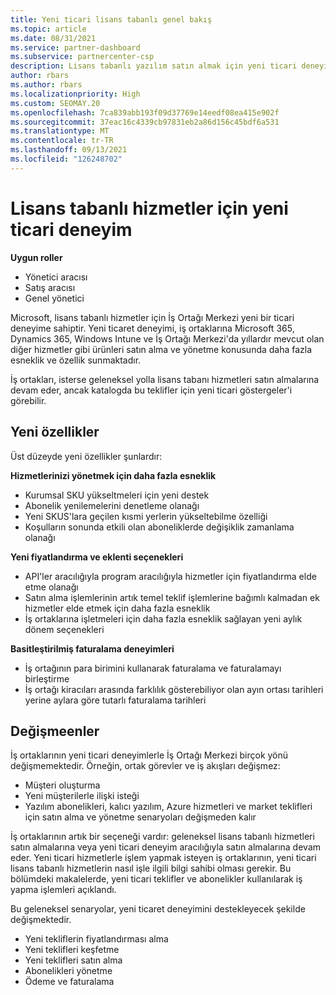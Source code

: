 ```yaml
---
title: Yeni ticari lisans tabanlı genel bakış
ms.topic: article
ms.date: 08/31/2021
ms.service: partner-dashboard
ms.subservice: partnercenter-csp
description: Lisans tabanlı yazılım satın almak için yeni ticari deneyimler hakkında çevrimiçi hizmetler.
author: rbars
ms.author: rbars
ms.localizationpriority: High
ms.custom: SEOMAY.20
ms.openlocfilehash: 7ca839abb193f09d37769e14eedf08ea415e902f
ms.sourcegitcommit: 37eac16c4339cb97831eb2a86d156c45bdf6a531
ms.translationtype: MT
ms.contentlocale: tr-TR
ms.lasthandoff: 09/13/2021
ms.locfileid: "126248702"
---
```

# <a name="new-commerce-experience-for-license-based-services"></a>Lisans tabanlı hizmetler için yeni ticari deneyim

**Uygun roller**

- Yönetici aracısı
- Satış aracısı
- Genel yönetici

Microsoft, lisans tabanlı hizmetler için İş Ortağı Merkezi yeni bir ticari deneyime sahiptir. Yeni ticaret deneyimi, iş ortaklarına Microsoft 365, Dynamics 365, Windows Intune ve İş Ortağı Merkezi'da yıllardır mevcut olan diğer hizmetler gibi ürünleri satın alma ve yönetme konusunda daha fazla esneklik ve özellik sunmaktadır.

İş ortakları, isterse geleneksel yolla lisans tabanı hizmetleri satın almalarına devam  eder, ancak katalogda bu teklifler için yeni ticari göstergeler'i görebilir.

## <a name="new-capabilities"></a>Yeni özellikler

Üst düzeyde yeni özellikler şunlardır:

**Hizmetlerinizi yönetmek için daha fazla esneklik**

- Kurumsal SKU yükseltmeleri için yeni destek
- Abonelik yenilemelerini denetleme olanağı
- Yeni SKUS'lara geçilen kısmi yerlerin yükseltebilme özelliği
- Koşulların sonunda etkili olan aboneliklerde değişiklik zamanlama olanağı

**Yeni fiyatlandırma ve eklenti seçenekleri**

- API'ler aracılığıyla program aracılığıyla hizmetler için fiyatlandırma elde etme olanağı
- Satın alma işlemlerinin artık temel teklif işlemlerine bağımlı kalmadan ek hizmetler elde etmek için daha fazla esneklik
- İş ortaklarına işletmeleri için daha fazla esneklik sağlayan yeni aylık dönem seçenekleri

**Basitleştirilmiş faturalama deneyimleri**

- İş ortağının para birimini kullanarak faturalama ve faturalamayı birleştirme
- İş ortağı kiracıları arasında farklılık gösterebiliyor olan ayın ortası tarihleri yerine aylara göre tutarlı faturalama tarihleri

## <a name="what-isnt-changing"></a>Değişmeenler

İş ortaklarının yeni ticari deneyimlerle İş Ortağı Merkezi birçok yönü değişmemektedir. Örneğin, ortak görevler ve iş akışları değişmez:

- Müşteri oluşturma
- Yeni müşterilerle ilişki isteği
- Yazılım abonelikleri, kalıcı yazılım, Azure hizmetleri ve market teklifleri için satın alma ve yönetme senaryoları değişmeden kalır

İş ortaklarının artık bir seçeneği vardır: geleneksel lisans tabanlı hizmetleri satın almalarına veya yeni ticari deneyim aracılığıyla satın almalarına devam eder. Yeni ticari hizmetlerle işlem yapmak isteyen iş ortaklarının, yeni ticari lisans tabanlı hizmetlerin nasıl işle ilgili bilgi sahibi olması gerekir. Bu bölümdeki makalelerde, yeni ticari teklifler ve abonelikler kullanılarak iş yapma işlemleri açıklandı.

Bu geleneksel senaryolar, yeni ticaret deneyimini destekleyecek şekilde değişmektedir.

- Yeni tekliflerin fiyatlandırması alma
- Yeni teklifleri keşfetme
- Yeni teklifleri satın alma
- Abonelikleri yönetme
- Ödeme ve faturalama
